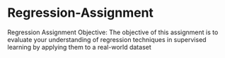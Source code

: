 # Regression-Assignment
Regression Assignment Objective:  The objective of this assignment is to evaluate your understanding of regression techniques in supervised learning by applying them to a real-world dataset
